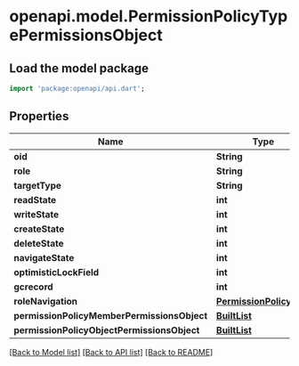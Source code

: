 # openapi.model.PermissionPolicyTypePermissionsObject

## Load the model package
```dart
import 'package:openapi/api.dart';
```

## Properties
Name | Type | Description | Notes
------------ | ------------- | ------------- | -------------
**oid** | **String** |  | [optional] 
**role** | **String** |  | [optional] 
**targetType** | **String** |  | [optional] 
**readState** | **int** |  | [optional] 
**writeState** | **int** |  | [optional] 
**createState** | **int** |  | [optional] 
**deleteState** | **int** |  | [optional] 
**navigateState** | **int** |  | [optional] 
**optimisticLockField** | **int** |  | [optional] 
**gcrecord** | **int** |  | [optional] 
**roleNavigation** | [**PermissionPolicyRole**](PermissionPolicyRole.md) |  | [optional] 
**permissionPolicyMemberPermissionsObject** | [**BuiltList<PermissionPolicyMemberPermissionsObject>**](PermissionPolicyMemberPermissionsObject.md) |  | [optional] 
**permissionPolicyObjectPermissionsObject** | [**BuiltList<PermissionPolicyObjectPermissionsObject>**](PermissionPolicyObjectPermissionsObject.md) |  | [optional] 

[[Back to Model list]](../README.md#documentation-for-models) [[Back to API list]](../README.md#documentation-for-api-endpoints) [[Back to README]](../README.md)


